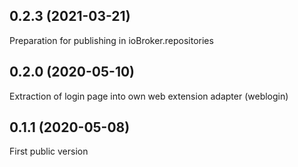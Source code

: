 ## 0.2.3 (2021-03-21)

Preparation for publishing in ioBroker.repositories

## 0.2.0 (2020-05-10)

Extraction of login page into own web extension adapter (weblogin)

## 0.1.1 (2020-05-08)

First public version